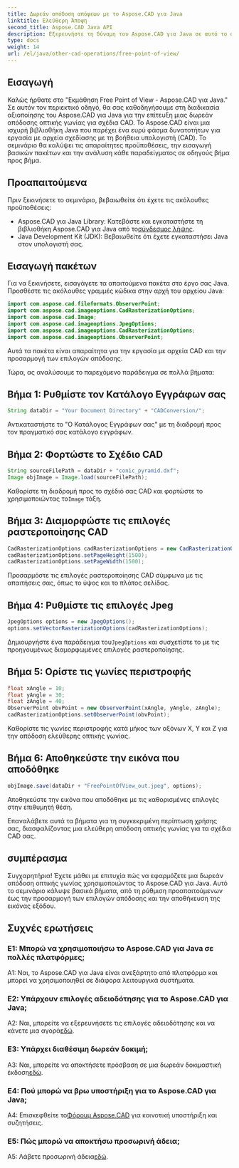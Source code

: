 ```yaml
---
title: Δωρεάν απόδοση απόψεων με το Aspose.CAD για Java
linktitle: Ελεύθερη Άποψη
second_title: Aspose.CAD Java API
description: Εξερευνήστε τη δύναμη του Aspose.CAD για Java σε αυτό το σεμινάριο για την επίτευξη μιας δωρεάν απόδοσης οπτικής γωνίας για σχέδια CAD. Απελευθερώστε τις δυνατότητες του Aspose.CAD.
type: docs
weight: 14
url: /el/java/other-cad-operations/free-point-of-view/
---
```

## Εισαγωγή

Καλώς ήρθατε στο "Εκμάθηση Free Point of View - Aspose.CAD για Java." Σε αυτόν τον περιεκτικό οδηγό, θα σας καθοδηγήσουμε στη διαδικασία αξιοποίησης του Aspose.CAD για Java για την επίτευξη μιας δωρεάν απόδοσης οπτικής γωνίας για σχέδια CAD. Το Aspose.CAD είναι μια ισχυρή βιβλιοθήκη Java που παρέχει ένα ευρύ φάσμα δυνατοτήτων για εργασία με αρχεία σχεδίασης με τη βοήθεια υπολογιστή (CAD). Το σεμινάριο θα καλύψει τις απαραίτητες προϋποθέσεις, την εισαγωγή βασικών πακέτων και την ανάλυση κάθε παραδείγματος σε οδηγούς βήμα προς βήμα.

## Προαπαιτούμενα

Πριν ξεκινήσετε το σεμινάριο, βεβαιωθείτε ότι έχετε τις ακόλουθες προϋποθέσεις:
-  Aspose.CAD για Java Library: Κατεβάστε και εγκαταστήστε τη βιβλιοθήκη Aspose.CAD για Java από το[σύνδεσμος λήψης](https://releases.aspose.com/cad/java/).
- Java Development Kit (JDK): Βεβαιωθείτε ότι έχετε εγκαταστήσει Java στον υπολογιστή σας.

## Εισαγωγή πακέτων

Για να ξεκινήσετε, εισαγάγετε τα απαιτούμενα πακέτα στο έργο σας Java. Προσθέστε τις ακόλουθες γραμμές κώδικα στην αρχή του αρχείου Java:
```java
import com.aspose.cad.fileformats.ObserverPoint;
import com.aspose.cad.imageoptions.CadRasterizationOptions;
import com.aspose.cad.Image;
import com.aspose.cad.imageoptions.JpegOptions;
import com.aspose.cad.imageoptions.CadRasterizationOptions;
import com.aspose.cad.imageoptions.ObserverPoint;
```

Αυτά τα πακέτα είναι απαραίτητα για την εργασία με αρχεία CAD και την προσαρμογή των επιλογών απόδοσης.

Τώρα, ας αναλύσουμε το παρεχόμενο παράδειγμα σε πολλά βήματα:

## Βήμα 1: Ρυθμίστε τον Κατάλογο Εγγράφων σας

```java
String dataDir = "Your Document Directory" + "CADConversion/";
```

Αντικαταστήστε το "Ο Κατάλογος Εγγράφων σας" με τη διαδρομή προς τον πραγματικό σας κατάλογο εγγράφων.

## Βήμα 2: Φορτώστε το Σχέδιο CAD

```java
String sourceFilePath = dataDir + "conic_pyramid.dxf";
Image objImage = Image.load(sourceFilePath);
```

Καθορίστε τη διαδρομή προς το σχέδιό σας CAD και φορτώστε το χρησιμοποιώντας το`Image` τάξη.

## Βήμα 3: Διαμορφώστε τις επιλογές ραστεροποίησης CAD

```java
CadRasterizationOptions cadRasterizationOptions = new CadRasterizationOptions();
cadRasterizationOptions.setPageHeight(1500);
cadRasterizationOptions.setPageWidth(1500);
```

Προσαρμόστε τις επιλογές ραστεροποίησης CAD σύμφωνα με τις απαιτήσεις σας, όπως το ύψος και το πλάτος σελίδας.

## Βήμα 4: Ρυθμίστε τις επιλογές Jpeg

```java
JpegOptions options = new JpegOptions();
options.setVectorRasterizationOptions(cadRasterizationOptions);
```

 Δημιουργήστε ένα παράδειγμα του`JpegOptions` και συσχετίστε το με τις προηγουμένως διαμορφωμένες επιλογές ραστεροποίησης.

## Βήμα 5: Ορίστε τις γωνίες περιστροφής

```java
float xAngle = 10;
float yAngle = 30;
float zAngle = 40;
ObserverPoint obvPoint = new ObserverPoint(xAngle, yAngle, zAngle);
cadRasterizationOptions.setObserverPoint(obvPoint);
```

Καθορίστε τις γωνίες περιστροφής κατά μήκος των αξόνων X, Y και Z για την απόδοση ελεύθερης οπτικής γωνίας.

## Βήμα 6: Αποθηκεύστε την εικόνα που αποδόθηκε

```java
objImage.save(dataDir + "FreePointOfView_out.jpeg", options);
```

Αποθηκεύστε την εικόνα που αποδόθηκε με τις καθορισμένες επιλογές στην επιθυμητή θέση.

Επαναλάβετε αυτά τα βήματα για τη συγκεκριμένη περίπτωση χρήσης σας, διασφαλίζοντας μια ελεύθερη απόδοση οπτικής γωνίας για τα σχέδια CAD σας.

## συμπέρασμα

Συγχαρητήρια! Έχετε μάθει με επιτυχία πώς να εφαρμόζετε μια δωρεάν απόδοση οπτικής γωνίας χρησιμοποιώντας το Aspose.CAD για Java. Αυτό το σεμινάριο κάλυψε βασικά βήματα, από τη ρύθμιση προαπαιτούμενων έως την προσαρμογή των επιλογών απόδοσης και την αποθήκευση της εικόνας εξόδου.

## Συχνές ερωτήσεις

### Ε1: Μπορώ να χρησιμοποιήσω το Aspose.CAD για Java σε πολλές πλατφόρμες;

A1: Ναι, το Aspose.CAD για Java είναι ανεξάρτητο από πλατφόρμα και μπορεί να χρησιμοποιηθεί σε διάφορα λειτουργικά συστήματα.

### Ε2: Υπάρχουν επιλογές αδειοδότησης για το Aspose.CAD για Java;

 A2: Ναι, μπορείτε να εξερευνήσετε τις επιλογές αδειοδότησης και να κάνετε μια αγορά[εδώ](https://purchase.aspose.com/buy).

### Ε3: Υπάρχει διαθέσιμη δωρεάν δοκιμή;

 A3: Ναι, μπορείτε να αποκτήσετε πρόσβαση σε μια δωρεάν δοκιμαστική έκδοση[εδώ](https://releases.aspose.com/).

### Ε4: Πού μπορώ να βρω υποστήριξη για το Aspose.CAD για Java;

 A4: Επισκεφθείτε το[Φόρουμ Aspose.CAD](https://forum.aspose.com/c/cad/19) για κοινοτική υποστήριξη και συζητήσεις.

### Ε5: Πώς μπορώ να αποκτήσω προσωρινή άδεια;

 A5: Λάβετε προσωρινή άδεια[εδώ](https://purchase.aspose.com/temporary-license/).